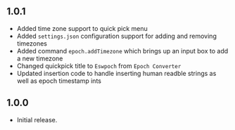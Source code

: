 ## 1.0.1

- Added time zone support to quick pick menu
- Added `settings.json` configuration support for adding and removing timezones
- Added command `epoch.addTimezone` which brings up an input box to add a new timezone
- Changed quickpick title to `Eswpoch` from `Epoch Converter`
- Updated insertion code to handle inserting human readble strings as well as epoch timestamp ints

## 1.0.0

- Initial release.
